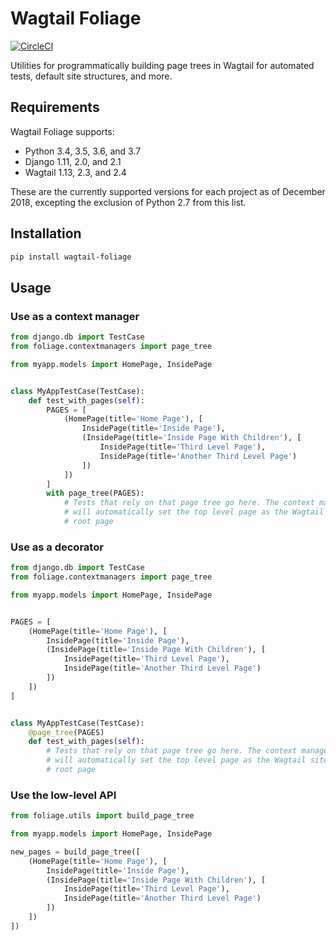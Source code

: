 # Wagtail Foliage

[![CircleCI](https://circleci.com/gh/harrislapiroff/wagtail-foliage.svg?style=svg)](https://circleci.com/gh/harrislapiroff/wagtail-foliage)

Utilities for programmatically building page trees in Wagtail for automated
tests, default site structures, and more.

## Requirements

Wagtail Foliage supports:

* Python 3.4, 3.5, 3.6, and 3.7
* Django 1.11, 2.0, and 2.1
* Wagtail 1.13, 2.3, and 2.4

These are the currently supported versions for each project as of December
2018, excepting the exclusion of Python 2.7 from this list.

## Installation

```bash
pip install wagtail-foliage
```

## Usage

### Use as a context manager

```python
from django.db import TestCase
from foliage.contextmanagers import page_tree

from myapp.models import HomePage, InsidePage


class MyAppTestCase(TestCase):
    def test_with_pages(self):
        PAGES = [
            (HomePage(title='Home Page'), [
                InsidePage(title='Inside Page'),
                (InsidePage(title='Inside Page With Children'), [
                    InsidePage(title='Third Level Page'),
                    InsidePage(title='Another Third Level Page')
                ])
            ])
        ]
        with page_tree(PAGES):
            # Tests that rely on that page tree go here. The context manager
            # will automatically set the top level page as the Wagtail site's
            # root page
```

### Use as a decorator

```python
from django.db import TestCase
from foliage.contextmanagers import page_tree

from myapp.models import HomePage, InsidePage


PAGES = [
    (HomePage(title='Home Page'), [
        InsidePage(title='Inside Page'),
        (InsidePage(title='Inside Page With Children'), [
            InsidePage(title='Third Level Page'),
            InsidePage(title='Another Third Level Page')
        ])
    ])
]


class MyAppTestCase(TestCase):
    @page_tree(PAGES)
    def test_with_pages(self):
        # Tests that rely on that page tree go here. The context manager
        # will automatically set the top level page as the Wagtail site's
        # root page
```

### Use the low-level API

```python
from foliage.utils import build_page_tree

from myapp.models import HomePage, InsidePage

new_pages = build_page_tree([
    (HomePage(title='Home Page'), [
        InsidePage(title='Inside Page'),
        (InsidePage(title='Inside Page With Children'), [
            InsidePage(title='Third Level Page'),
            InsidePage(title='Another Third Level Page')
        ])
    ])
])
```
